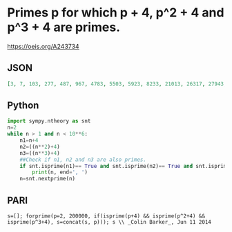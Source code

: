 # Primes p for which p \+ 4, p^2 \+ 4 and p^3 \+ 4 are primes\.
https://oeis.org/A243734
## JSON
```JSON
[3, 7, 103, 277, 487, 967, 4783, 5503, 5923, 8233, 21013, 26317, 27943, 41593, 55213, 78307, 78853, 86197, 89653, 94723, 99013, 123727, 148153, 157177, 166627, 172867, 177883, 179107, 185893, 192883, 194713, 203767, 204517, 223633, 225217, 227593, 236893]
```
## Python
```Python
import sympy.ntheory as snt
n=2
while n > 1 and n < 10**6:
    n1=n+4
    n2=((n**2)+4)
    n3=((n**3)+4)
    ##Check if n1, n2 and n3 are also primes.
    if snt.isprime(n1)== True and snt.isprime(n2)== True and snt.isprime(n3)== True:
        print(n, end=', ')
    n=snt.nextprime(n)
```
## PARI
```PARI
s=[]; forprime(p=2, 200000, if(isprime(p+4) && isprime(p^2+4) && isprime(p^3+4), s=concat(s, p))); s \\ _Colin Barker_, Jun 11 2014
```
